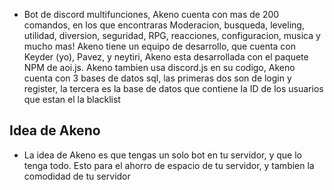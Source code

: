 - Bot de discord multifunciones, Akeno cuenta con mas de 200 comandos, en los que encontraras Moderacion, busqueda, leveling, utilidad, diversion, seguridad, RPG,
reacciones, configuracion, musica y mucho mas! Akeno tiene un equipo de desarrollo, que cuenta con Keyder (yo), Pavez, y neytiri, Akeno esta desarrollada con el paquete NPM de aoi.js. Akeno tambien usa discord.js en su codigo, Akeno cuenta con 3 bases de datos sql, las primeras dos son de login y register, la tercera es la base de datos que contiene la ID de los usuarios que estan el la blacklist

## Idea de Akeno
- La idea de Akeno es que tengas un solo bot en tu servidor, y que lo tenga todo. Esto para el ahorro de espacio de tu servidor, y tambien la comodidad de tu servidor
